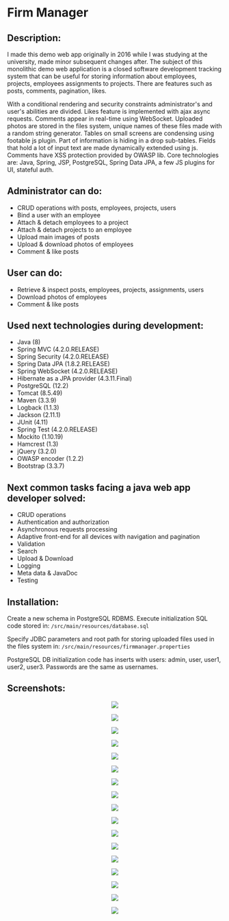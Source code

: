 # Firm Manager 
## Description:
I made this demo web app originally in 2016 while I was studying at the university, made minor subsequent changes after.
The subject of this monolithic demo web application is a closed software development tracking system 
that can be useful for storing information about employees, projects, employees assignments to projects. 
There are features such as posts, comments, pagination, likes.

With a conditional rendering and security constraints administrator's and user's abilities are divided. 
Likes feature is implemented with ajax async requests. Comments appear in real-time using WebSocket. Uploaded photos are stored in the files system, unique names of these files made with a random string generator. 
Tables on small screens are condensing using footable js plugin. Part of information is hiding in a drop sub-tables. 
Fields that hold a lot of input text are made dynamically extended using js. Comments have XSS protection provided by OWASP lib. Core technologies are: Java, Spring, JSP, PostgreSQL, Spring Data JPA, a few JS plugins for UI, stateful auth.

## Administrator can do:
- CRUD operations with posts, employees, projects, users
- Bind a user with an employee
- Attach & detach employees to a project
- Attach & detach projects to an employee
- Upload main images of posts
- Upload & download photos of employees
- Comment & like posts

## User can do:
- Retrieve & inspect posts, employees, projects, assignments, users
- Download photos of employees
- Comment & like posts

## Used next technologies during development:
- Java (8)
- Spring MVC (4.2.0.RELEASE)
- Spring Security (4.2.0.RELEASE)
- Spring Data JPA (1.8.2.RELEASE)
- Spring WebSocket (4.2.0.RELEASE)
- Hibernate as a JPA provider (4.3.11.Final)
- PostgreSQL (12.2)
- Tomcat (8.5.49)
- Maven (3.3.9)
- Logback (1.1.3)
- Jackson (2.11.1)
- JUnit (4.11)
- Spring Test (4.2.0.RELEASE)
- Mockito (1.10.19)
- Hamcrest (1.3)
- jQuery (3.2.0)
- OWASP encoder (1.2.2)
- Bootstrap (3.3.7)
   
## Next common tasks facing a java web app developer solved:
- CRUD operations
- Authentication and authorization
- Asynchronous requests processing
- Adaptive front-end for all devices with navigation and pagination
- Validation
- Search
- Upload & Download
- Logging
- Meta data & JavaDoc
- Testing

## Installation:

Create a new schema in PostgreSQL RDBMS. Execute initialization SQL code stored in: 
`/src/main/resources/database.sql`

Specify JDBC parameters and root path for storing uploaded files used in the files system in: 
`/src/main/resources/firmmanager.properties`

PostgreSQL DB initialization code has inserts with users: admin, user, user1, user2, user3. 
Passwords are the same as usernames.

## Screenshots:

<p align="center">
  <img src="https://user-images.githubusercontent.com/26651009/88971975-8594e100-d2bd-11ea-8dd2-3b057dadd3a3.png" />
</p>

<p align="center">
  <img src="https://user-images.githubusercontent.com/26651009/88971991-8b8ac200-d2bd-11ea-8063-1afef26191ba.png" />
</p>

<p align="center">
  <img src="https://user-images.githubusercontent.com/26651009/89167421-156bb100-d584-11ea-9392-2c2f5c9c534d.png" />
</p>

<p align="center">
  <img src="https://user-images.githubusercontent.com/26651009/89167429-17357480-d584-11ea-9290-ef7479e163c9.png" />
</p>

<p align="center">
  <img src="https://user-images.githubusercontent.com/26651009/89167434-18ff3800-d584-11ea-8963-8d14b901343e.png" />
</p>

<p align="center">
  <img src="https://user-images.githubusercontent.com/26651009/89167442-1ac8fb80-d584-11ea-8fc8-e556d85a0602.png" />
</p>

<p align="center">
  <img src="https://user-images.githubusercontent.com/26651009/89167453-1bfa2880-d584-11ea-8dc4-bba351a6c75d.png" />
</p>

<p align="center">
  <img src="https://user-images.githubusercontent.com/26651009/89167464-1dc3ec00-d584-11ea-9cb1-cfab3f2786e4.png" />
</p>

<p align="center">
  <img src="https://user-images.githubusercontent.com/26651009/89167469-1ef51900-d584-11ea-993d-97625471afac.png" />
</p>

<p align="center">
  <img src="https://user-images.githubusercontent.com/26651009/88972029-9cd3ce80-d2bd-11ea-9bcb-875355bceb3e.png" />
</p>

<p align="center">
  <img src="https://user-images.githubusercontent.com/26651009/88972032-9e9d9200-d2bd-11ea-9fce-61c8a6709a69.png" />
</p>

<p align="center">
  <img src="https://user-images.githubusercontent.com/26651009/88972037-a1988280-d2bd-11ea-9434-b57e20d80224.png" />
</p>

<p align="center">
  <img src="https://user-images.githubusercontent.com/26651009/88972041-a2c9af80-d2bd-11ea-8794-2d227dedf46d.png" />
</p>

<p align="center">
  <img src="https://user-images.githubusercontent.com/26651009/88972045-a4937300-d2bd-11ea-981a-40092b2a1169.png" />
</p>

<p align="center">
  <img src="https://user-images.githubusercontent.com/26651009/88972048-a65d3680-d2bd-11ea-991d-6545b149448e.png" />
</p>

<p align="center">
  <img src="https://user-images.githubusercontent.com/26651009/88972054-a78e6380-d2bd-11ea-866e-a1c2ca44fdce.png" />
</p>

<p align="center">
  <img src="https://user-images.githubusercontent.com/26651009/88973065-351e8300-d2bf-11ea-8829-3ca3b3ed2a66.png" />
</p>



